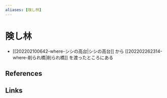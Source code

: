 ```yaml
---
aliases: [険し林]
---
```

# 険し林

- [[202202100642-where-シシの高台|シシの高台]] から [[202202262314-where-削られ橋|削られ橋]] を渡ったところにある

## References



## Links


